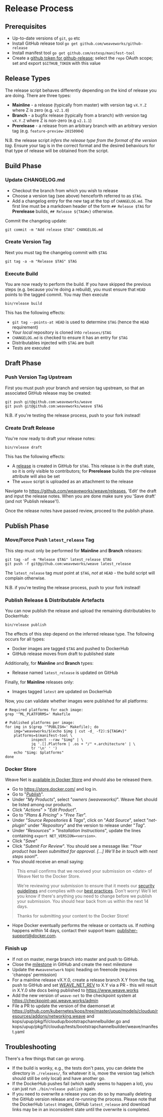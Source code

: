 # Release Process
## Prerequisites

* Up-to-date versions of `git`, `go` etc
* Install GitHub release tool `go get github.com/weaveworks/github-release`
* Install manifest tool `go get github.com/estesp/manifest-tool`
* Create a [github token for
  github-release](https://help.github.com/articles/creating-an-access-token-for-command-line-use/); select the `repo` OAuth scope; set and export `$GITHUB_TOKEN` with this value

## Release Types

The release script behaves differently depending on the kind of
release you are doing. There are three types:

* **Mainline** - a release (typically from master) with version tag
  `vX.Y.Z` where Z is zero (e.g. `v2.1.0`)
* **Branch** - a bugfix release (typically from a branch) with version tag
  `vX.Y.Z` where Z is non-zero (e.g `v2.1.1`)
* **Prerelease** - a release from an arbitrary branch with an arbitrary
  version tag (e.g. `feature-preview-20150904`)

N.B. the release script _infers the release type from the format of the
version tag_. Ensure your tag is in the correct format and the desired
behaviours for that type of release will be obtained from the script.

## Build Phase
### Update CHANGELOG.md

* Checkout the branch from which you wish to release
* Choose a version tag (see above) henceforth referred to as `$TAG`.
* Add a changelog entry for the new tag at the top of `CHANGELOG.md`.
  The first line must be a markdown header of the form `## Release
  $TAG` for **Prerelease** builds, `## Release ${TAG#v}` otherwise.

Commit the changelog update:

    git commit -m "Add release $TAG" CHANGELOG.md

### Create Version Tag

Next you must tag the changelog commit with `$TAG`

    git tag -a -m "Release $TAG" $TAG

### Execute Build

You are now ready to perform the build. If you have skipped the
previous steps (e.g. because you're doing a rebuild), you must ensure
that `HEAD` points to the tagged commit. You may then execute

    bin/release build

This has the following effects:

* `git tag --points-at HEAD` is used to determine `$TAG` (hence the
  `HEAD` requirement)
* Your *local* repository is cloned into `releases/$TAG`
* `CHANGELOG.md` is checked to ensure it has an entry for `$TAG`
* Distributables injected with `$TAG` are built
* Tests are executed

## Draft Phase
### Push Version Tag Upstream

First you must push your branch and version tag upstream, so that an
associated GitHub release may be created:

    git push git@github.com:weaveworks/weave
    git push git@github.com:weaveworks/weave $TAG

N.B. if you're testing the release process, push to your fork
instead!

### Create Draft Release

You're now ready to draft your release notes:

    bin/release draft

This has the following effects:

* A [release](https://help.github.com/articles/about-releases) is
  created in GitHub for `$TAG`. This release is in the draft state, so
  it is only visible to contributors; for **Prerelease** builds the
  pre-release attribute will also be set
* The `weave` script is uploaded as an attachment to the release

Navigate to https://github.com/weaveworks/weave/releases, 'Edit' the
draft and input the release notes. When you are done make sure you
'Save draft' (and not 'Publish release'!).

Once the release notes have passed review, proceed to the publish
phase.

## Publish Phase
### Move/Force Push `latest_release` Tag

This step must only be performed for **Mainline** and **Branch**
releases:

    git tag -af -m "Release $TAG" latest_release $TAG
    git push -f git@github.com:weaveworks/weave latest_release

The `latest_release` tag *must* point at `$TAG`, *not* at `HEAD` -
the build script will complain otherwise.

N.B. if you're testing the release process, push to your fork
instead!

### Publish Release & Distributable Artefacts

You can now publish the release and upload the remaining
distributables to DockerHub:

    bin/release publish

The effects of this step depend on the inferred release type. The
following occurs for all types:

* Docker images are tagged `$TAG` and pushed to DockerHub
* GitHub release moves from draft to published state

Additionally, for **Mainline** and **Branch** types:

* Release named `latest_release` is updated on GitHub

Finally, for **Mainline** releases only:

* Images tagged `latest` are updated on DockerHub

Now, you can validate whether images were published for all platforms:

    # Required platforms for each image:
    grep '^ML_PLATFORMS=' Makefile

    # Published platforms per image:
    for img in $(grep '^PUBLISH=' Makefile); do
        img="weaveworks/$(echo $img | cut -d_ -f2):${TAG#v}"
        platforms=$(manifest-tool \
                inspect --raw "$img" | \
                jq '.[].Platform | .os + "/" +.architecture' | \
                tr '\n' ' ')
        echo "$img: $platforms"
    done


### Docker Store

Weave Net is [available in Docker Store](https://store.docker.com/plugins/weave-net-plugin) and should also be released there.

* Go to https://store.docker.com/ and log in.
* Go to "[_Publish_](https://store.docker.com/publisher/center)".
* Under "_My Products_", select "_owners (weaveworks)_". Weave Net should be listed among our products.
* Click "_Actions_" > "_Edit Product_".
* Go to "_Plans & Pricing_" > "_Free Tier_".
* Under "_Source Repositories & Tags_", click on "_Add Source_", select "_net-plugin_" under "_Repository_" and the version to release under "_Tag_".
* Under "_Resources_" > "_Installation Instructions_", update the lines containing `export NET_VERSION=<version>`.
* Click "_Save_"
* Click "_Submit For Review_". You should see a message like: "_Your product has been submitted for approval. [...] We'll be in touch with next steps soon!_".
* You should receive an email saying:

> This email confirms that we received your submission on \<date\> of Weave Net to the Docker Store.
>
> We're reviewing your submission to ensure that it meets our [security guidelines](https://success.docker.com/Store#Security_and_Audit_Policies) and complies with our [best practices](https://success.docker.com/Store#Create_Great_Content). Don't worry! We'll let you know if there's anything you need to change before we publish your submission. You should hear back from us within the next 14 days.
> 
> Thanks for submitting your content to the Docker Store!

* Hope Docker eventually performs the release or contacts us. If nothing happens within 14 days, contact their support team: publisher-support@docker.com.

### Finish up

* If not on master, merge branch into master and push to GitHub.
* Close the [milestone](https://github.com/weaveworks/weave/milestones) in GitHub and create the next milestone
* Update the `#weavenetwork` topic heading on freenode (requires 'chanops' permission)
* For a mainline release vX.Y.0, create a release branch X.Y from the
  tag, push to GitHub and set [WEAVE_NET_REV](https://github.com/weaveworks/website-next/blob/master/Makefile)
  to X.Y via a PR - this will result in X.Y.0 site docs being published to https://www.weave.works
* Add the new version of `weave-net` to the checkpoint system at
  https://checkpoint-api.weave.works/admin
* File a PR to update the version of the daemonset at
  https://github.com/kubernetes/kops/tree/master/upup/models/cloudup/resources/addons/networking.weave
  and kops/upup/pkg/fi/cloudup/bootstrapchannelbuilder.go
  and kops/upup/pkg/fi/cloudup/tests/bootstrapchannelbuilder/weave/manifest.yaml

## Troubleshooting

There's a few things that can go wrong.

 * If the build is wonky, e.g., the tests don't pass, you can delete
   the directory in `./releases/`, fix whatever it is, move the
   version tag (which should still be only local) and have another go.
 * If the DockerHub pushes fail (which sadly seems to happen a lot),
   you can just run `./bin/release publish` again.
 * If you need to overwrite a release you can do so by manually
   deleting the GitHub version release and re-running the process.
   Please note that the DockerHub `latest` images, GitHub
   `latest_release` and download links may be in an inconsistent state
   until the overwrite is completed.
